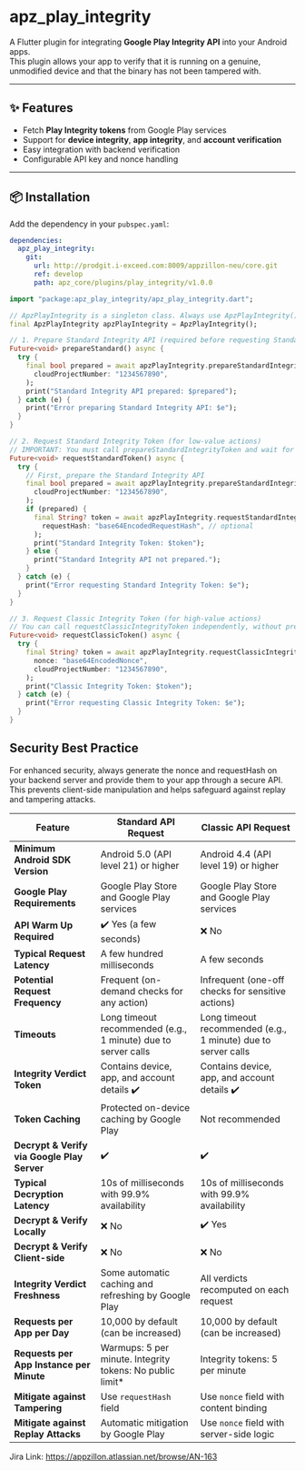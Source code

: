 # apz_play_integrity

A Flutter plugin for integrating **Google Play Integrity API** into your Android apps.  
This plugin allows your app to verify that it is running on a genuine, unmodified device and that the binary has not been tampered with.

---

## ✨ Features

- Fetch **Play Integrity tokens** from Google Play services
- Support for **device integrity**, **app integrity**, and **account verification**
- Easy integration with backend verification
- Configurable API key and nonce handling

---

## 📦 Installation

Add the dependency in your `pubspec.yaml`:

```yaml
dependencies:
  apz_play_integrity:
    git:
      url: http://prodgit.i-exceed.com:8009/appzillon-neu/core.git
      ref: develop
      path: apz_core/plugins/play_integrity/v1.0.0
```

```dart
import "package:apz_play_integrity/apz_play_integrity.dart";

// ApzPlayIntegrity is a singleton class. Always use ApzPlayIntegrity() to get the instance.
final ApzPlayIntegrity apzPlayIntegrity = ApzPlayIntegrity();

// 1. Prepare Standard Integrity API (required before requesting Standard token)
Future<void> prepareStandard() async {
  try {
    final bool prepared = await apzPlayIntegrity.prepareStandardIntegrityToken(
      cloudProjectNumber: "1234567890",
    );
    print("Standard Integrity API prepared: $prepared");
  } catch (e) {
    print("Error preparing Standard Integrity API: $e");
  }
}

// 2. Request Standard Integrity Token (for low-value actions)
// IMPORTANT: You must call prepareStandardIntegrityToken and wait for its response before calling requestStandardIntegrityToken.
Future<void> requestStandardToken() async {
  try {
    // First, prepare the Standard Integrity API
    final bool prepared = await apzPlayIntegrity.prepareStandardIntegrityToken(
      cloudProjectNumber: "1234567890",
    );
    if (prepared) {
      final String? token = await apzPlayIntegrity.requestStandardIntegrityToken(
        requestHash: "base64EncodedRequestHash", // optional
      );
      print("Standard Integrity Token: $token");
    } else {
      print("Standard Integrity API not prepared.");
    }
  } catch (e) {
    print("Error requesting Standard Integrity Token: $e");
  }
}

// 3. Request Classic Integrity Token (for high-value actions)
// You can call requestClassicIntegrityToken independently, without preparing Standard Integrity API.
Future<void> requestClassicToken() async {
  try {
    final String? token = await apzPlayIntegrity.requestClassicIntegrityToken(
      nonce: "base64EncodedNonce",
      cloudProjectNumber: "1234567890",
    );
    print("Classic Integrity Token: $token");
  } catch (e) {
    print("Error requesting Classic Integrity Token: $e");
  }
}
```

## Security Best Practice

For enhanced security, always generate the nonce and requestHash on your backend server and provide them to your app through a secure API. This prevents client-side manipulation and helps safeguard against replay and tampering attacks.

| Feature                                     | Standard API Request                                          | Classic API Request                                           |
| ------------------------------------------- | ------------------------------------------------------------- | ------------------------------------------------------------- |
| **Minimum Android SDK Version**             | Android 5.0 (API level 21) or higher                          | Android 4.4 (API level 19) or higher                          |
| **Google Play Requirements**                | Google Play Store and Google Play services                    | Google Play Store and Google Play services                    |
| **API Warm Up Required**                    | ✔️ Yes (a few seconds)                                        | ❌ No                                                         |
| **Typical Request Latency**                 | A few hundred milliseconds                                    | A few seconds                                                 |
| **Potential Request Frequency**             | Frequent (on-demand checks for any action)                    | Infrequent (one-off checks for sensitive actions)             |
| **Timeouts**                                | Long timeout recommended (e.g., 1 minute) due to server calls | Long timeout recommended (e.g., 1 minute) due to server calls |
| **Integrity Verdict Token**                 | Contains device, app, and account details ✔️                  | Contains device, app, and account details ✔️                  |
| **Token Caching**                           | Protected on-device caching by Google Play                    | Not recommended                                               |
| **Decrypt & Verify via Google Play Server** | ✔️                                                            | ✔️                                                            |
| **Typical Decryption Latency**              | 10s of milliseconds with 99.9% availability                   | 10s of milliseconds with 99.9% availability                   |
| **Decrypt & Verify Locally**                | ❌ No                                                         | ✔️ Yes                                                        |
| **Decrypt & Verify Client-side**            | ❌ No                                                         | ❌ No                                                         |
| **Integrity Verdict Freshness**             | Some automatic caching and refreshing by Google Play          | All verdicts recomputed on each request                       |
| **Requests per App per Day**                | 10,000 by default (can be increased)                          | 10,000 by default (can be increased)                          |
| **Requests per App Instance per Minute**    | Warmups: 5 per minute. Integrity tokens: No public limit\*    | Integrity tokens: 5 per minute                                |
| **Mitigate against Tampering**              | Use `requestHash` field                                       | Use `nonce` field with content binding                        |
| **Mitigate against Replay Attacks**         | Automatic mitigation by Google Play                           | Use `nonce` field with server-side logic                      |

Jira Link: https://appzillon.atlassian.net/browse/AN-163
